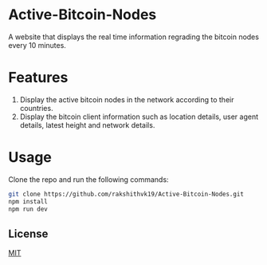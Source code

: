# Active-Bitcoin-Nodes

A website that displays the real time information regrading the bitcoin nodes every 10 minutes.

# Features

1. Display the active bitcoin nodes in the network according to their countries.
2. Display the bitcoin client information such as location details, user agent details, latest height and network details.

# Usage

Clone the repo and run the following commands:

```sh
git clone https://github.com/rakshithvk19/Active-Bitcoin-Nodes.git
npm install
npm run dev
```

## License

[MIT](https://choosealicense.com/licenses/mit/)
